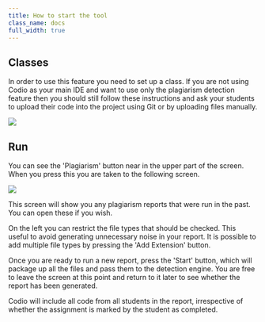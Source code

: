 ```yaml
---
title: How to start the tool
class_name: docs
full_width: true
---
```


## Classes
In order to use this feature you need to set up a class. If you are not using Codio as your main IDE and want to use only the plagiarism detection feature then you should still follow these instructions and ask your students to upload their code into the project using Git or by uploading files manually.

![](/img/docs/guides/plag-button.png)

## Run
You can see the 'Plagiarism' button near in the upper part of the screen. When you press this you are taken to the following screen.

![](/img/docs/guides/plag-summary.png)

This screen will show you any plagiarism reports that were run in the past. You can open these if you wish.

On the left you can restrict the file types that should be checked. This useful to avoid generating unnecessary noise in your report. It is possible to add multiple file types by pressing the 'Add Extension' button.

Once you are ready to run a new report, press the 'Start' button, which will package up all the files and pass them to the detection engine. You are free to leave the screen at this point and return to it later to see whether the report has been generated.

Codio will include all code from all students in the report, irrespective of whether the assignment is marked by the student as completed.